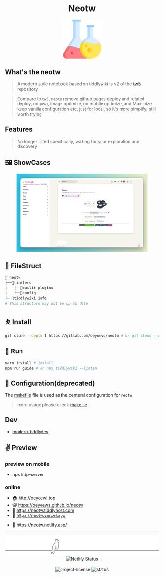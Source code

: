 <div align="center">

<h1>Neotw</h1>

<img src="./img/flask.png" height=128 alt="flask">

</div>

## What's the neotw

> A modern style notebook based on tiddlywiki is v2 of the [tw5](https://github.com/oeyoews/tw5) repository

> Compare to `tw5`, `neotw` remove github pages deploy and related deploy, no pwa, image optimize, no mobile
> optimize, and Maximize keep vanilla configuration etc, just for local, so it's more simplify, still worth trying

## Features

> No longer listed specifically, waiting for your exploration and discovery

## 🖼️ ShowCases

<!-- <center> -->
<!-- <img src="./img/1.gif" height=128 alt="flask"> -->
<!-- </center> -->

<center>
<!-- <img src="img/s5.png" width=256/> -->
<img src="./img/011.png" height=256 alt="011">
</center>

<!-- <img src="img/app.png" width=256/> -->

## 📂 FileStruct

```bash
📁 neotw
├──📁tiddlers
│   ├──📁builit-plugins
│   └──📁config
└─ 📝tiddlywiki.info
# This structure may not be up to date
```

## ⛹️ Install

```bash
git clone --depth 1 https://gitlab.com/oeyoews/neotw # or git clone --depth 1 https://github.com/oeyoews/neotw
```

## 👟 Run

```bash
yarn install # install
npm run guide # or npx tiddlywiki --listen
```

## 🐥 Configuration(deprecated)

The [makefile](makefile) file is used as the centeral configuration for `neotw`

> more usage please check [makefile](makefile)

## Dev

- [modern-tiddlydev](https://gitlab.com/oeyoews/modern-tiddlydev)

## ✌ Preview

### preview on mobile

- npx http-server

### online

- 🏠 http://oeyoewl.top
- 😺 https://oeyoews.github.io/neotw
- 🦿 https://neotw.tiddlyhost.com
- 🌋 https://neotw.vercel.app
<!-- (support multi plugin version) -->
- 🤺 https://neotw.netlify.app/

---

<div align="center">
<div>
<img src="./img/cat.svg" alt="cat"/>
</div>
<a target="_blank" href="https://app.netlify.com/sites/neotw/deploys">
<img src="https://api.netlify.com/api/v1/badges/7654bd58-2df9-4962-9a81-4cca9cf78b9c/deploy-status" alt="Netlify Status" >
 </a>
<!-- <a target="_blank" href="https://github.com/oeyoews/neotw/actions/workflows/pages/pages-build-deployment"> -->
<!-- <img src="https://github.com/oeyoews/neotw/actions/workflows/pages/pages-build-deployment/badge.svg" alt="Status" > -->
<!--  </a> -->
<!--  <a target="_blank" href="https://github.com/oeyoews/neotw/actions/workflows/release-and-page.yml"> -->
<!-- <img src="https://github.com/oeyoews/neotw/actions/workflows/release-and-page.yml/badge.svg?branch=main" alt="status" > -->
<!--  </a> -->
 <br>
 <br>
<img src="https://img.shields.io/badge/License-MIT-blueviolet.svg?style=for-the-badge&color=blue" alt="project-license">
<img src="https://img.shields.io/badge/Status-DONE-blueviolet.svg?style=for-the-badge&logo=Chakra-Ui&color=90E59A&logoColor=green" alt="status" >
</div>

<!-- https://talk.tiddlywiki.org/t/how-to-pass-the-parameter-from-macrocall-to-js-macro/1363/5 -->
